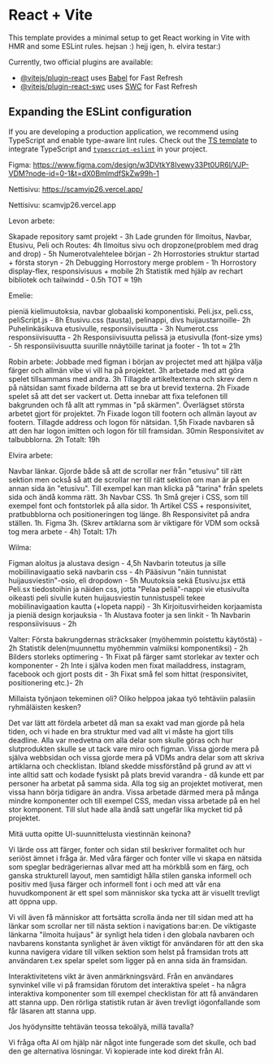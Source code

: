 # React + Vite

This template provides a minimal setup to get React working in Vite with HMR and some ESLint rules. hejsan :) hejj igen, h. elvira testar:)

Currently, two official plugins are available:

- [@vitejs/plugin-react](https://github.com/vitejs/vite-plugin-react/blob/main/packages/plugin-react/README.md) uses [Babel](https://babeljs.io/) for Fast Refresh
- [@vitejs/plugin-react-swc](https://github.com/vitejs/vite-plugin-react-swc) uses [SWC](https://swc.rs/) for Fast Refresh

## Expanding the ESLint configuration

If you are developing a production application, we recommend using TypeScript and enable type-aware lint rules. Check out the [TS template](https://github.com/vitejs/vite/tree/main/packages/create-vite/template-react-ts) to integrate TypeScript and [`typescript-eslint`](https://typescript-eslint.io) in your project.





Figma: https://www.figma.com/design/w3DVtkY8Ivewy33Pt0UR6l/VJP-VDM?node-id=0-1&t=dX0BmlmdfSkZw99h-1

Nettisivu: https://scamvjp26.vercel.app/


Nettisivu: scamvjp26.vercel.app 

Levon arbete:

Skapade repository samt projekt - 3h
Lade grunden för Ilmoitus, Navbar, Etusivu, Peli och Routes: 4h
Ilmoitus sivu och dropzone(problem med drag and drop) - 5h
Numerotvalehtelee början - 2h
Horrostories struktur startad + första storyn - 2h
Debugging Horrostory merge problem - 1h
Horrostory display-flex, responsivisuus + mobile 2h
Statistik med hjälp av rechart bibliotek och tailwindd - 0.5h
TOT ≈ 19h


Emelie:

pieniä kielimuutoksia, navbar globaaliski komponentiski.
Peli.jsx, peli.css, peliScript.js - 8h
Etusivu.css (tausta), pelinappi, divs huijaustarnoille- 2h 
Puhelinkäsikuva etusivulle, responsiivisuutta - 3h
Numerot.css responsiivisuutta - 2h
Responsiivisuutta pelissä ja etusivulla (font-size yms) - 5h
responsiivisuutta suurille nnäytöille tarinat ja footer - 1h
tot ≈ 21h

Robin arbete:
Jobbade med figman i början av projectet med att hjälpa välja färger och allmän vibe vi vill ha på projektet. 3h
arbetade med att göra spelet tillsammans med andra. 3h
Tillagde artikeltexterna och skrev dem n på nätsidan samt fixade bilderna att se bra ut brevid texterna. 2h
Fixade spelet så att det ser vackert ut. Detta innebar att fixa telefonen till bakgrunden och få allt att rymmas in "på skärmen". Överlägset största arbetet gjort för projektet. 7h
Fixade logon till footern och allmän layout av footern. Tillagde address och logon för nätsidan. 1,5h
Fixade navbaren så att den har logon imitten och logon för till framsidan. 30min
Responsivitet av talbubblorna. 2h
Totalt: 19h

Elvira arbete:

Navbar länkar. Gjorde både så att de scrollar ner från "etusivu" till rätt sektion men också så att de scrollar ner till rätt sektion om man är på en annan sida än "etusivu". Till exempel kan man klicka på "tarina" från spelets sida och ändå komma rätt. 3h
Navbar CSS. 1h
Små grejer i CSS, som till exempel font och fontstorlek på alla sidor. 1h
Artikel CSS + responsivitet, pratbubblorna och positioneringen tog länge. 8h
Responsivitet på andra ställen. 1h.
Figma 3h.
(Skrev artiklarna som är viktigare för VDM som också tog mera arbete - 4h)
Totalt: 17h

Wilma:

Figman aloitus ja alustava design - 4,5h
Navbarin toteutus ja sille mobiilinavigaatio sekä navbarin css - 4h
Pääsivun "näin tunnistat huijausviestin"-osio, eli dropdown - 5h
Muutoksia sekä Etusivu.jsx että Peli.sx tiedostoihin ja näiden css, jotta "Pelaa peliä"-nappi vie etusivulta oikeasti peli sivulle kuten huijausviestin tunnistuspeli tekee mobiilinavigaation kautta (+lopeta nappi) - 3h
Kirjoitusvirheiden korjaamista ja pieniä design korjauksia - 1h
Alustava footer ja sen linkit - 1h
Navbarin responsiivisuus - 2h


Valter:
Första bakrungdernas sträcksaker (myöhemmin poistettu käytöstä) - 2h
Statistik delen(muunnettu myöhemmin valmiiksi komponentiksi) - 2h
Bilders storleks optimering - 1h
Fixat på färger samt storlekar av texter och komponenter - 2h
Inte i själva koden men fixat mailaddress, instagram, facebook och gjort posts dit - 3h
Fixat små fel som hittat (responsivitet, positionering etc.)- 2h



Millaista työnjaon tekeminen oli? Oliko helppoa jakaa työ tehtäviin palasiin ryhmäläisten kesken?

Det var lätt att fördela arbetet då man sa exakt vad man gjorde på hela tiden, och vi hade en bra struktur med vad allt vi måste ha gjort tills deadline. Alla var medvetna om alla delar som skulle göras och hur slutprodukten skulle se ut tack vare miro och figman.
Vissa gjorde mera på själva webbsidan och vissa gjorde mera på VDMs andra delar som att skriva artiklarna och checklistan. Ibland skedde missförstånd på grund av att vi inte alltid satt och kodade fysiskt på plats brevid varandra - då kunde ett par personer ha arbetat på samma sida. Alla tog sig an projektet motiverat, men vissa hann börja tidigare än andra. Vissa arbetade därmed mera på många mindre komponenter och till exempel CSS, medan vissa arbetade på en hel stor komponent. Till slut hade alla ändå satt ungefär lika mycket tid på projektet. 


Mitä uutta opitte UI-suunnittelusta viestinnän keinona?

Vi lärde oss att färger, fonter och sidan stil beskriver formalitet och hur seriöst ämnet i fråga är. Med våra färger och fonter ville vi skapa en nätsida som speglar bedrägeriernas allvar med att ha mörkblå som en färg, och ganska strukturell layout, men samtidigt hålla stilen ganska informell och positiv med ljusa färger och informell font i och med att vår ena huvudkomponent är ett spel som människor ska tycka att är visuellt trevligt att öppna upp. 

Vi vill även få människor att fortsätta scrolla ända ner till sidan med att ha länkar som scrollar ner till nästa sektion i navigations bar:en. De viktigaste länkarna "ilmoita huijaus" är synligt hela tiden i den globala navbaren och navbarens konstanta synlighet är även viktigt för användaren för att den ska kunna navigera vidare till vilken sektion som helst på framsidan trots att användaren t.ex spelar spelet som ligger på en anna sida än framsidan.

Interaktivitetens vikt är även anmärkningsvärd. Från en användares synvinkel ville vi på framsidan förutom det interaktiva spelet - ha några interaktiva komponenter som till exempel checklistan för att få användaren att stanna upp. Den rörliga statistik rutan är även trevligt iögonfallande som får läsaren att stanna upp. 


Jos hyödynsitte tehtävän teossa tekoälyä, millä tavalla?

Vi fråga ofta AI om hjälp när något inte fungerade som det skulle, och bad den ge alternativa lösningar. Vi kopierade inte kod direkt från AI. 
